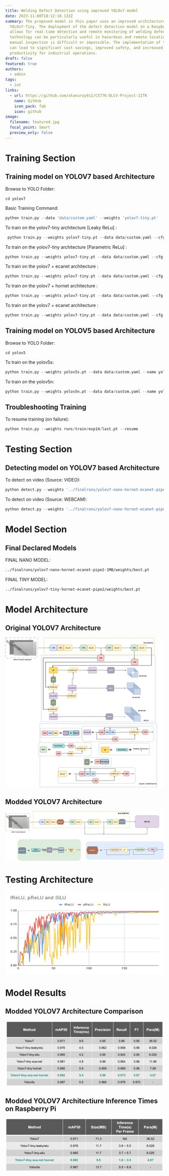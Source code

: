 ```yaml
---
title: Welding Defect Detection using improved YOLOv7 model
date: 2023-11-08T18:12:18.133Z
summary: The proposed model in this paper uses an improved architecture of
  YOLOv7-Tiny. The deployment of the defect detection model on a Raspberry Pi
  allows for real-time detection and remote monitoring of welding defects. This
  technology can be particularly useful in hazardous and remote locations where
  manual inspection is difficult or impossible. The implementation of this model
  can lead to significant cost savings, improved safety, and increased
  productivity for industrial operations.
draft: false
featured: true
authors:
  - admin
tags:
  - iot
links:
  - url: https://github.com/atanuroy911/CS776-DLCV-Project-IITK
    name: GitHub
    icon_pack: fab
    icon: github
image:
  filename: featured.jpg
  focal_point: Smart
  preview_only: false
---
```

# Training Section

## Training model on YOLOV7 based Architecture

Browse to YOLO Folder: 

```shell
cd yolov7
```

Basic Training Command:

```python
python train.py --data 'data/custom.yaml' --weights 'yolov7-tiny.pt'
```

To train on the yolov7-tiny architecture \[Leaky ReLu] :

```python
 python train.py --weights yolov7-tiny.pt --data data/custom.yaml --cfg cfg/final/OG/yolov7-tiny.yaml --device 0 --epochs 200 --name yolov7-tiny-pipe --hyp data/hyp.scratch.tiny.yaml
```

To train on the yolov7-tiny architecture \[Parametric ReLu] :

```python
python train.py --weights yolov7-tiny.pt --data data/custom.yaml --cfg cfg/final/yolov7-tiny-PRelu.yaml --device 0 --epochs 200 --name yolov7-tiny-prelu-pipe --hyp data/hyp.scratch.tiny.yaml
```

To train on the yolov7 + ecanet architecture :

```python
python train.py --weights yolov7-tiny.pt --data data/custom.yaml --cfg cfg/final/yolov7-tiny-ecanet-NO-SPPCSPC.yaml --device 0 --epochs 200 --name yolov7-ecanet-pipe-NS --hyp data/hyp.scratch.tiny.yaml
```

To train on the yolov7 + hornet architecture :

```python
python train.py --weights yolov7-tiny.pt --data data/custom.yaml --cfg cfg/final/yolov7-tiny-hornet2b-pipe.yaml --device 0 --epochs 200 --name yolov7-hornet-pipe --hyp data/hyp.scratch.tiny.yaml
```

To train on the yolov7 + ecanet architecture :

```python
python train.py --weights yolov7-tiny.pt --data data/custom.yaml --cfg cfg/final/yolov7-tiny-ecanet-NO-SPPCSPC.yaml --device 1 --epochs 200 --name yolov7-ecanet-pipe --hyp data/hyp.scratch.p5.yaml
```

## Training model on YOLOV5 based Architecture

Browse to YOLO Folder: 

```shell
cd yolov5
```

To train on the yolov5s:

```python
python train.py --weights yolov5s.pt --data data/custom.yaml --name yolov5s-pipe
```

To train on the yolov5n:

```python
python train.py --weights yolov5n.pt --data data/custom.yaml --name yolov5n-pipe
```

## Troubleshooting Training

To resume training (on failure):

```python
python train.py --weights runs/train/exp14/last.pt --resume
```

# Testing Section

## Detecting model on YOLOV7 based Architecture

To detect on video (Source: VIDEO):

```python
python detect.py --weights '../finalruns/yolov7-nano-hornet-ecanet-pipe/weights/best.pt' --img-size 640 --source ../testdata/test.mp4
```

To detect on video (Source: WEBCAM):

```python
python detect.py --weights '../finalruns/yolov7-nano-hornet-ecanet-pipe/weights/best.pt' --img-size 640 --source 0
```

# Model Section

## Final Declared Models

FINAL NANO MODEL:

```bash
../finalruns/yolov7-nano-hornet-ecanet-pipe2-1MB/weights/best.pt
```

FINAL TINY MODEL:

```bash
../finalruns/yolov7-tiny-hornet-ecanet-pipe2/weights/best.pt
```

# Model Architecture

## Original YOLOV7 Architecture

![Org Architecture](https://github.com/atanuroy911/CS776-DLCV-Project-IITK/raw/main/git-assets/images/Picture%203.png "Model Architecture")

## Modded YOLOV7 Architecture

![Moded Architecture](https://github.com/atanuroy911/CS776-DLCV-Project-IITK/raw/main/git-assets/images/Picture%201.png "Model Architecture")

# Testing Architecture

![Testing Architecture](https://github.com/atanuroy911/CS776-DLCV-Project-IITK/raw/main/git-assets/images/Picture%202.png "Comparison Between activation function vs mAP@50")

# Model Results

## Modded YOLOV7 Architecture Comparison

![Comparison](https://github.com/atanuroy911/CS776-DLCV-Project-IITK/raw/main/git-assets/images/Picture%204.png "Model Comparison")

## Modded YOLOV7 Architectiure Inference Times on Raspberry Pi

![Results](https://github.com/atanuroy911/CS776-DLCV-Project-IITK/raw/main/git-assets/images/Picture%205.png "Model Results Inference")
